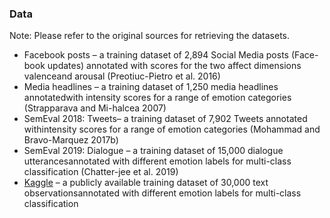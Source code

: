 ### Data

Note: Please refer to the original sources for retrieving the datasets.

- Facebook  posts –  a  training  dataset  of  2,894  Social  Media  posts  (Face-book  updates)  annotated  with  scores  for  the  two  affect  dimensions  valenceand arousal (Preotiuc-Pietro et al. 2016)
- Media  headlines –  a  training  dataset  of  1,250  media  headlines  annotatedwith intensity scores for a range of emotion categories (Strapparava and Mi-halcea 2007)
- SemEval 2018: Tweets– a training dataset of 7,902 Tweets annotated withintensity  scores  for  a  range  of  emotion  categories  (Mohammad  and  Bravo-Marquez 2017b)
- SemEval 2019:  Dialogue – a training dataset of 15,000 dialogue utterancesannotated with different emotion labels for multi-class classification (Chatter-jee et al. 2019)
- [Kaggle](https://www.kaggle.com/c/sa-emotions/16) –  a  publicly  available  training  dataset  of  30,000  text  observationsannotated with different emotion labels for multi-class classification

